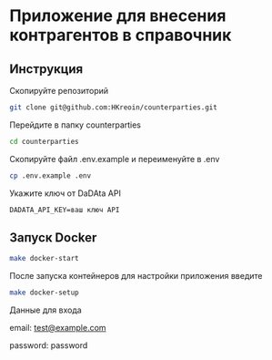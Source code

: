 # Приложение для внесения контрагентов в справочник

## Инструкция

Скопируйте репозиторий

```bash
git clone git@github.com:HKreoin/counterparties.git
```

Перейдите в папку counterparties

```bash
cd counterparties
```

Скопируйте файл .env.example и переименуйте в .env

```bash
cp .env.example .env
```

Укажите ключ от DaDAta API

```
DADATA_API_KEY=ваш ключ API
```

## Запуск Docker

```bash
make docker-start
```

После запуска контейнеров для настройки приложения введите

```bash
make docker-setup
```

Данные для входа

email: test@example.com

password: password
